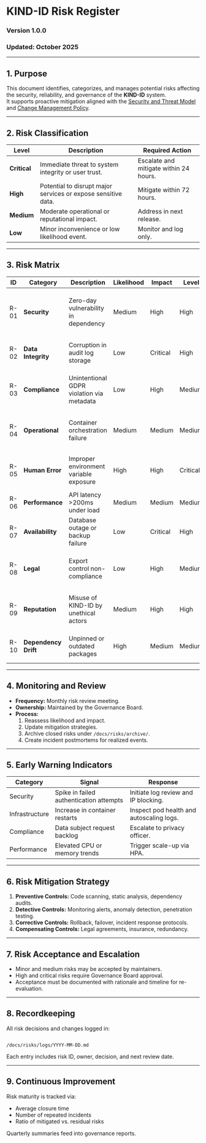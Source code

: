 # KIND-ID Risk Register

### Version 1.0.0  
### Updated: October 2025  

---

## 1. Purpose

This document identifies, categorizes, and manages potential risks affecting the security, reliability, and governance of the **KIND-ID** system.  
It supports proactive mitigation aligned with the [Security and Threat Model](../docs/SECURITY_AND_THREAT_MODEL.md) and [Change Management Policy](../docs/CHANGE_MANAGEMENT_POLICY.md).

---

## 2. Risk Classification

| Level | Description | Required Action |
|--------|--------------|----------------|
| **Critical** | Immediate threat to system integrity or user trust. | Escalate and mitigate within 24 hours. |
| **High** | Potential to disrupt major services or expose sensitive data. | Mitigate within 72 hours. |
| **Medium** | Moderate operational or reputational impact. | Address in next release. |
| **Low** | Minor inconvenience or low likelihood event. | Monitor and log only. |

---

## 3. Risk Matrix

| ID | Category | Description | Likelihood | Impact | Level | Mitigation |
|----|-----------|--------------|-------------|---------|---------|-------------|
| R-01 | **Security** | Zero-day vulnerability in dependency | Medium | High | High | Continuous CVE scanning (`trivy`, `snyk`) and rapid patch process. |
| R-02 | **Data Integrity** | Corruption in audit log storage | Low | Critical | High | Daily hash validation and immutable backup to S3. |
| R-03 | **Compliance** | Unintentional GDPR violation via metadata | Low | High | Medium | Periodic compliance audits and anonymization checks. |
| R-04 | **Operational** | Container orchestration failure | Medium | Medium | Medium | Auto-restart policy in Kubernetes and health probes. |
| R-05 | **Human Error** | Improper environment variable exposure | High | High | Critical | Enforce `dotenv-linter` and peer review for secrets. |
| R-06 | **Performance** | API latency >200ms under load | Medium | Medium | Medium | Load testing and caching optimization. |
| R-07 | **Availability** | Database outage or backup failure | Low | Critical | High | Multi-region replication and restore drills. |
| R-08 | **Legal** | Export control non-compliance | Low | High | Medium | Annual export filing and restricted distribution tracking. |
| R-09 | **Reputation** | Misuse of KIND-ID by unethical actors | Medium | High | High | Enforce ethical-use policy and license revocation. |
| R-10 | **Dependency Drift** | Unpinned or outdated packages | High | Medium | Medium | Use lockfiles and Dependabot automation. |

---

## 4. Monitoring and Review

- **Frequency:** Monthly risk review meeting.  
- **Ownership:** Maintained by the Governance Board.  
- **Process:**  
  1. Reassess likelihood and impact.  
  2. Update mitigation strategies.  
  3. Archive closed risks under `/docs/risks/archive/`.  
  4. Create incident postmortems for realized events.  

---

## 5. Early Warning Indicators

| Category | Signal | Response |
|-----------|---------|-----------|
| Security | Spike in failed authentication attempts | Initiate log review and IP blocking. |
| Infrastructure | Increase in container restarts | Inspect pod health and autoscaling logs. |
| Compliance | Data subject request backlog | Escalate to privacy officer. |
| Performance | Elevated CPU or memory trends | Trigger scale-up via HPA. |

---

## 6. Risk Mitigation Strategy

1. **Preventive Controls:** Code scanning, static analysis, dependency audits.  
2. **Detective Controls:** Monitoring alerts, anomaly detection, penetration testing.  
3. **Corrective Controls:** Rollback, failover, incident response protocols.  
4. **Compensating Controls:** Legal agreements, insurance, redundancy.  

---

## 7. Risk Acceptance and Escalation

- Minor and medium risks may be accepted by maintainers.  
- High and critical risks require Governance Board approval.  
- Acceptance must be documented with rationale and timeline for re-evaluation.  

---

## 8. Recordkeeping

All risk decisions and changes logged in:
```

/docs/risks/logs/YYYY-MM-DD.md

```
Each entry includes risk ID, owner, decision, and next review date.

---

## 9. Continuous Improvement

Risk maturity is tracked via:
- Average closure time  
- Number of repeated incidents  
- Ratio of mitigated vs. residual risks  

Quarterly summaries feed into governance reports.
